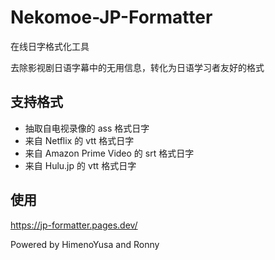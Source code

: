 # Nekomoe-JP-Formatter

在线日字格式化工具

去除影视剧日语字幕中的无用信息，转化为日语学习者友好的格式

## 支持格式

- 抽取自电视录像的 ass 格式日字
- 来自 Netflix 的 vtt 格式日字
- 来自 Amazon Prime Video 的 srt 格式日字
- 来自 Hulu.jp 的 vtt 格式日字

## 使用

https://jp-formatter.pages.dev/

Powered by HimenoYusa and Ronny
